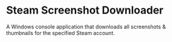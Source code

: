 # Steam Screenshot Downloader
A Windows console application that downloads all screenshots &amp; thumbnails for the specified Steam account.